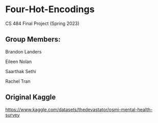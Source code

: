 # Four-Hot-Encodings
CS 484 Final Project (Spring 2023)

## Group Members:

Brandon Landers

Eileen Nolan

Saarthak Sethi

Rachel Tran

## Original Kaggle

https://www.kaggle.com/datasets/thedevastator/osmi-mental-health-survey
